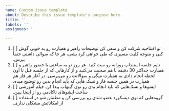 ```yaml
---
name: Custom issue template
about: Describe this issue template's purpose here.
title: ''
labels: ''
assignees: ''

---
```


1. [ ] <span  dir="rtl" align='right'> تو افتتاحیه شرکت کن و سعی کن توضیحات راهبر و همیارت رو به خوبی گوش کنی و متوجه کلیت مسیری که طی خواهی کرد بشی، هر جا که سوالی داشتی حتماً بپرس. </span>
2. [ ] <span  dir="rtl" align='right'>  تایم جلسه استنداپ روزانه رو ست کنید. هر روز تو یه ساعتی با حضور راهبر و همیارت حداکثر 30 دقیقه با هم صحبت می‌کنید و از کارهایی که از جلسه قبل تا اون لحظه انجام دادی به همیارت میگی و سوالاتت رو می‌پرسی. در آغاز هر فاز هم همیارت در همین جلسه فاز و تسک هایی که باید انجام بدین رو توضیح میده. </span>
3. [ ] <span  dir="rtl" align='right'>  ایشوها و تسک‌هایی که باید انجام بدی رو توی گیتهاب پیدا کن. فیلم آموزشی ساخت ایشوهای تاکادمی رو از اینجا ببین. </span>
4. [ ] <span  dir="rtl" align='right'>  گروه‌هایی که توی دیسکورد عضو شدی رو بررسی کن و مطمئن شو در استفاده از امکاناتش مشکلی نداری. </span>
